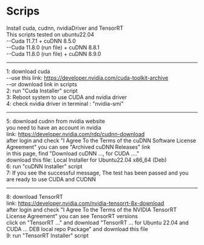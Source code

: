 # Scrips

Install cuda, cudnn, nvidiaDriver and TensorRT  
This scripts tested on ubuntu22.04  
--Cuda 11.7.1 + cuDNN 8.5.0  
--Cuda 11.8.0 (run file) + cuDNN 8.8.1  
--Cuda 11.8.0 (run file) + cuDNN 8.9.0  

--------------------

1: download cuda  
--use this link: https://developer.nvidia.com/cuda-toolkit-archive  
--or download link in scripts  
2: run "Cuda Installer" script  
3: Reboot system to use CUDA and nvidia driver  
4: check nvidia driver in terminal : "nvidia-smi"  

--------------------

5: download cudnn from nvidia website  
you need to have an account in nvidia  
link: https://developer.nvidia.com/rdp/cudnn-download  
after login and check "I Agree To the Terms of the cuDNN Software License Agreement" you can see "Archived cuDNN Releases" link  
in this page, find "Download cuDNN ..., for CUDA ...."  
download this file: Local Installer for Ubuntu22.04 x86_64 (Deb)  
6: run "cuDNN Installer" script  
7: If you see the successful message, The test has been passed and you are ready to use CUDA and CUDNN  

--------------------

8: download TensorRT  
link: https://developer.nvidia.com/nvidia-tensorrt-8x-download  
after login and check "I Agree To the Terms of the NVIDIA TensorRT License Agreement" you can see TensorRT versions  
click on "TensorRT ..." and download "TensorRT ... for Ubuntu 22.04 and CUDA ... DEB local repo Package" and download this file  
9: run "TensorRT Installer" script  

